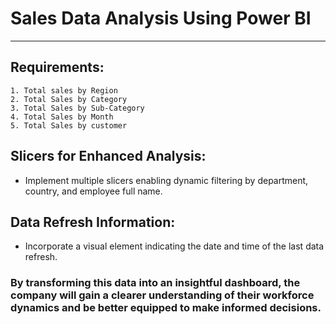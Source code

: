 # Sales Data Analysis Using Power BI
-- -------------------------------------------------------------------------------------------------

## Requirements:

    1. Total sales by Region
    2. Total Sales by Category
    3. Total Sales by Sub-Category
    4. Total Sales by Month
    5. Total Sales by customer

## Slicers for Enhanced Analysis:
  - Implement multiple slicers enabling dynamic filtering by department, country, and employee full name.

## Data Refresh Information:
  - Incorporate a visual element indicating the date and time of the last data refresh.

### By transforming this data into an insightful dashboard, the company will gain a clearer understanding of their workforce dynamics and be better equipped to make informed decisions.
